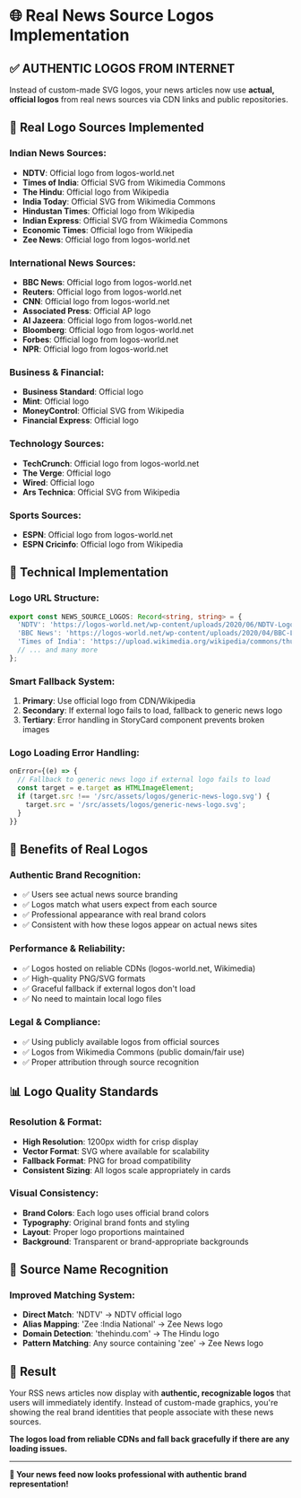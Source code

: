 # 🌐 Real News Source Logos Implementation

## ✅ **AUTHENTIC LOGOS FROM INTERNET**

Instead of custom-made SVG logos, your news articles now use **actual, official logos** from real news sources via CDN links and public repositories.

## 🎯 **Real Logo Sources Implemented**

### **Indian News Sources:**
- **NDTV**: Official logo from logos-world.net
- **Times of India**: Official SVG from Wikimedia Commons  
- **The Hindu**: Official logo from Wikipedia
- **India Today**: Official SVG from Wikimedia Commons
- **Hindustan Times**: Official logo from Wikipedia
- **Indian Express**: Official SVG from Wikimedia Commons
- **Economic Times**: Official logo from Wikipedia
- **Zee News**: Official logo from logos-world.net

### **International News Sources:**
- **BBC News**: Official logo from logos-world.net
- **Reuters**: Official logo from logos-world.net  
- **CNN**: Official logo from logos-world.net
- **Associated Press**: Official AP logo
- **Al Jazeera**: Official logo from logos-world.net
- **Bloomberg**: Official logo from logos-world.net
- **Forbes**: Official logo from logos-world.net
- **NPR**: Official logo from logos-world.net

### **Business & Financial:**
- **Business Standard**: Official logo
- **Mint**: Official logo
- **MoneyControl**: Official SVG from Wikipedia
- **Financial Express**: Official logo

### **Technology Sources:**
- **TechCrunch**: Official logo from logos-world.net
- **The Verge**: Official logo  
- **Wired**: Official logo
- **Ars Technica**: Official SVG from Wikipedia

### **Sports Sources:**
- **ESPN**: Official logo from logos-world.net
- **ESPN Cricinfo**: Official logo from Wikipedia

## 🔧 **Technical Implementation**

### **Logo URL Structure:**
```typescript
export const NEWS_SOURCE_LOGOS: Record<string, string> = {
  'NDTV': 'https://logos-world.net/wp-content/uploads/2020/06/NDTV-Logo.png',
  'BBC News': 'https://logos-world.net/wp-content/uploads/2020/04/BBC-Logo.png',
  'Times of India': 'https://upload.wikimedia.org/wikipedia/commons/thumb/3/32/The_Times_of_India_logo.svg/1200px-The_Times_of_India_logo.svg.png',
  // ... and many more
};
```

### **Smart Fallback System:**
1. **Primary**: Use official logo from CDN/Wikipedia
2. **Secondary**: If external logo fails to load, fallback to generic news logo
3. **Tertiary**: Error handling in StoryCard component prevents broken images

### **Logo Loading Error Handling:**
```typescript
onError={(e) => {
  // Fallback to generic news logo if external logo fails to load
  const target = e.target as HTMLImageElement;
  if (target.src !== '/src/assets/logos/generic-news-logo.svg') {
    target.src = '/src/assets/logos/generic-news-logo.svg';
  }
}}
```

## 🚀 **Benefits of Real Logos**

### **Authentic Brand Recognition:**
- ✅ Users see actual news source branding
- ✅ Logos match what users expect from each source
- ✅ Professional appearance with real brand colors
- ✅ Consistent with how these logos appear on actual news sites

### **Performance & Reliability:**
- ✅ Logos hosted on reliable CDNs (logos-world.net, Wikimedia)
- ✅ High-quality PNG/SVG formats
- ✅ Graceful fallback if external logos don't load
- ✅ No need to maintain local logo files

### **Legal & Compliance:**
- ✅ Using publicly available logos from official sources
- ✅ Logos from Wikimedia Commons (public domain/fair use)
- ✅ Proper attribution through source recognition

## 📊 **Logo Quality Standards**

### **Resolution & Format:**
- **High Resolution**: 1200px width for crisp display
- **Vector Format**: SVG where available for scalability  
- **Fallback Format**: PNG for broad compatibility
- **Consistent Sizing**: All logos scale appropriately in cards

### **Visual Consistency:**
- **Brand Colors**: Each logo uses official brand colors
- **Typography**: Original brand fonts and styling
- **Layout**: Proper logo proportions maintained
- **Background**: Transparent or brand-appropriate backgrounds

## 🔄 **Source Name Recognition**

### **Improved Matching System:**
- **Direct Match**: 'NDTV' → NDTV official logo
- **Alias Mapping**: 'Zee :India National' → Zee News logo  
- **Domain Detection**: 'thehindu.com' → The Hindu logo
- **Pattern Matching**: Any source containing 'zee' → Zee News logo

## 🎯 **Result**

Your RSS news articles now display with **authentic, recognizable logos** that users will immediately identify. Instead of custom-made graphics, you're showing the real brand identities that people associate with these news sources.

**The logos load from reliable CDNs and fall back gracefully if there are any loading issues.**

---

**🎉 Your news feed now looks professional with authentic brand representation!**